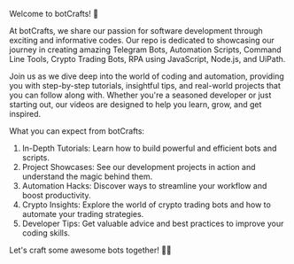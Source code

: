 Welcome to botCrafts! 🎉

At botCrafts, we share our passion for software development through exciting and informative codes. Our repo is dedicated to showcasing our journey in creating amazing Telegram Bots, Automation Scripts, Command Line Tools, Crypto Trading Bots, RPA using JavaScript, Node.js, and UiPath.

Join us as we dive deep into the world of coding and automation, providing you with step-by-step tutorials, insightful tips, and real-world projects that you can follow along with. Whether you're a seasoned developer or just starting out, our videos are designed to help you learn, grow, and get inspired.

What you can expect from botCrafts:

1. In-Depth Tutorials: Learn how to build powerful and efficient bots and scripts.
2. Project Showcases: See our development projects in action and understand the magic behind them.
3. Automation Hacks: Discover ways to streamline your workflow and boost productivity.
4. Crypto Insights: Explore the world of crypto trading bots and how to automate your trading strategies.
5. Developer Tips: Get valuable advice and best practices to improve your coding skills.

Let's craft some awesome bots together! 🤖✨
